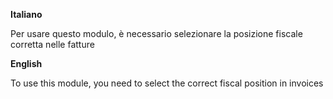 **Italiano**

Per usare questo modulo, è necessario selezionare la posizione fiscale
corretta nelle fatture

**English**

To use this module, you need to select the correct fiscal position in
invoices

